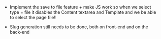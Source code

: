 - Implement the save to file feature + make JS work so when we select type = file
it disables the Content textarea and Template and we be able to select the page file!!

- Slug generation still needs to be done, both on front-end and on the back-end

